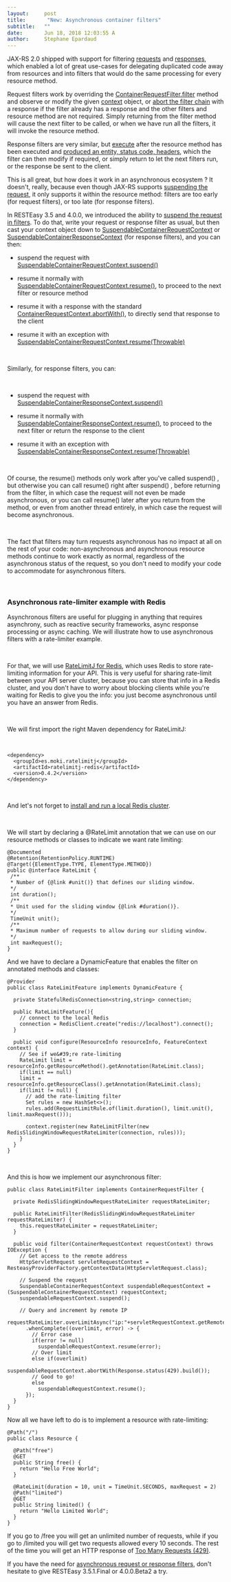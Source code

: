```yaml
---
layout:     post
title:       "New: Asynchronous container filters"
subtitle:   ""
date:       Jun 18, 2018 12:03:55 A
author:     Stephane Epardaud
---
```


JAX-RS 2.0 shipped with support for filtering [requests](https://docs.oracle.com/javaee/7/api/javax/ws/rs/container/ContainerRequestFilter.html) and [responses](https://docs.oracle.com/javaee/7/api/javax/ws/rs/container/ContainerResponseFilter.html), which enabled a lot of great use-cases for delegating duplicated code away from resources and into filters that would do the same processing for every resource method.

Request filters work by overriding the [ContainerRequestFilter.filter](https://docs.oracle.com/javaee/7/api/javax/ws/rs/container/ContainerRequestFilter.html#filter-javax.ws.rs.container.ContainerRequestContext-) method and observe or modify the given [context](https://docs.oracle.com/javaee/7/api/javax/ws/rs/container/ContainerRequestContext.html) object, or [abort the filter chain](https://docs.oracle.com/javaee/7/api/javax/ws/rs/container/ContainerRequestContext.html#abortWith-javax.ws.rs.core.Response-) with a response if the filter already has a response and the other filters and resource method are not required. Simply returning from the filter method will cause the next filter to be called, or when we have run all the filters, it will invoke the resource method.

Response filters are very similar, but [execute](https://docs.oracle.com/javaee/7/api/javax/ws/rs/container/ContainerResponseFilter.html) after the resource method has been executed and [produced an entity, status code, headers](https://docs.oracle.com/javaee/7/api/javax/ws/rs/container/ContainerResponseContext.html), which the filter can then modify if required, or simply return to let the next filters run, or the response be sent to the client.


This is all great, but how does it work in an asynchronous ecosystem ? It doesn&#39;t, really, because even though JAX-RS supports [suspending the request](https://docs.oracle.com/javaee/7/api/javax/ws/rs/container/Suspended.html), it only supports it within the resource method: filters are too early (for request filters), or too late (for response filters). 

In RESTEasy 3.5 and 4.0.0, we introduced the ability to [suspend the request in filters](http://docs.jboss.org/resteasy/docs/3.5.0.Final/userguide/html/Interceptors.html#d4e1819). To do that, write your request or response filter as usual, but then cast your context object down to [SuspendableContainerRequestContext](http://docs.jboss.org/resteasy/docs/3.5.0.Final/javadocs/org/jboss/resteasy/core/interception/jaxrs/SuspendableContainerRequestContext.html) or [SuspendableContainerResponseContext](http://docs.jboss.org/resteasy/docs/3.5.0.Final/javadocs/org/jboss/resteasy/core/interception/jaxrs/SuspendableContainerResponseContext.html) (for response filters), and you can then:


- suspend the request with [SuspendableContainerRequestContext.suspend()](http://docs.jboss.org/resteasy/docs/3.5.0.Final/javadocs/org/jboss/resteasy/core/interception/jaxrs/SuspendableContainerRequestContext.html#suspend--)

- resume it normally with [SuspendableContainerRequestContext.resume()](http://docs.jboss.org/resteasy/docs/3.5.0.Final/javadocs/org/jboss/resteasy/core/interception/jaxrs/SuspendableContainerRequestContext.html#resume--), to proceed to the next filter or resource method

- resume it with a response with the standard [ContainerRequestContext.abortWith()](https://docs.oracle.com/javaee/7/api/javax/ws/rs/container/ContainerRequestContext.html#abortWith-javax.ws.rs.core.Response-), to directly send that response to the client

- resume it with an exception with [SuspendableContainerRequestContext.resume(Throwable)](http://docs.jboss.org/resteasy/docs/3.5.0.Final/javadocs/org/jboss/resteasy/core/interception/jaxrs/SuspendableContainerRequestContext.html#resume-java.lang.Throwable-)

 

Similarly, for response filters, you can:

 

- suspend the request with [SuspendableContainerResponseContext.suspend()](http://docs.jboss.org/resteasy/docs/3.5.0.Final/javadocs/org/jboss/resteasy/core/interception/jaxrs/SuspendableContainerResponseContext.html#suspend--)

- resume it normally with [SuspendableContainerResponseContext.resume()](http://docs.jboss.org/resteasy/docs/3.5.0.Final/javadocs/org/jboss/resteasy/core/interception/jaxrs/SuspendableContainerResponseContext.html#resume--), to proceed to the next filter or return the response to the client

- resume it with an exception with [SuspendableContainerResponseContext.resume(Throwable)](http://docs.jboss.org/resteasy/docs/3.5.0.Final/javadocs/org/jboss/resteasy/core/interception/jaxrs/SuspendableContainerResponseContext.html#resume-java.lang.Throwable-)

 

Of course, the 
resume()
 methods only work after you&#39;ve called 
suspend()
, but otherwise you can call 
resume()
 right after 
suspend()
, before returning from the filter, in which case the request will not even be made asynchronous, or you can call 
resume()
 later after you return from the method, or even from another thread entirely, in which case the request will become asynchronous.

 

The fact that filters may turn requests asynchronous has no impact at all on the rest of your code: non-asynchronous and asynchronous resource methods continue to work exactly as normal, regardless of the asynchronous status of the request, so you don&#39;t need to modify your code to accommodate for asynchronous filters.

 

### Asynchronous rate-limiter example with Redis

Asynchronous filters are useful for plugging in anything that requires asynchrony, such as reactive security frameworks, async response processing or async caching. We will illustrate how to use asynchronous filters with a rate-limiter example.

 

For that, we will use [RateLimitJ for Redis](https://github.com/mokies/ratelimitj/tree/master/ratelimitj-redis), which uses Redis to store rate-limiting information for your API. This is very useful for sharing rate-limit between your API server cluster, because you can store that info in a Redis cluster, and you don&#39;t have to worry about blocking clients while you&#39;re waiting for Redis to give you the info: you just become asynchronous until you have an answer from Redis.

 

We will first import the right Maven dependency for RateLimitJ:

 

```
<dependency>
  <groupId>es.moki.ratelimitj</groupId>
  <artifactId>ratelimitj-redis</artifactId>
  <version>0.4.2</version>
</dependency>
```




 

And let&#39;s not forget to [install and run a local Redis cluster](https://redis.io/download).

 

We will start by declaring a 
@RateLimit
 annotation that we can use on our resource methods or classes to indicate we want rate limiting: 

```
@Documented
@Retention(RetentionPolicy.RUNTIME)
@Target({ElementType.TYPE, ElementType.METHOD})
public @interface RateLimit {
 /**
 * Number of {@link #unit()} that defines our sliding window.
 */
 int duration();
 /**
 * Unit used for the sliding window {@link #duration()}.
 */
 TimeUnit unit();
 /**
 * Maximum number of requests to allow during our sliding window.
 */
 int maxRequest();
}
```


And we have to declare a 
DynamicFeature
 that enables the filter on annotated methods and classes:


```
@Provider
public class RateLimitFeature implements DynamicFeature {

  private StatefulRedisConnection<string,string> connection;

  public RateLimitFeature(){
    // connect to the local Redis
    connection = RedisClient.create("redis://localhost").connect();
  } 

  public void configure(ResourceInfo resourceInfo, FeatureContext context) {
    // See if we&#39;re rate-limiting
    RateLimit limit = resourceInfo.getResourceMethod().getAnnotation(RateLimit.class);
    if(limit == null)
    limit = resourceInfo.getResourceClass().getAnnotation(RateLimit.class);
    if(limit != null) {
      // add the rate-limiting filter
      Set rules = new HashSet<>();
      rules.add(RequestLimitRule.of(limit.duration(), limit.unit(), limit.maxRequest()));
      
      context.register(new RateLimitFilter(new RedisSlidingWindowRequestRateLimiter(connection, rules)));
    }
  }
}
```
 

And this is how we implement our asynchronous filter:


```
public class RateLimitFilter implements ContainerRequestFilter {

  private RedisSlidingWindowRequestRateLimiter requestRateLimiter;

  public RateLimitFilter(RedisSlidingWindowRequestRateLimiter requestRateLimiter) {
    this.requestRateLimiter = requestRateLimiter;
  }

  public void filter(ContainerRequestContext requestContext) throws IOException {
    // Get access to the remote address
    HttpServletRequest servletRequestContext = ResteasyProviderFactory.getContextData(HttpServletRequest.class);

    // Suspend the request
    SuspendableContainerRequestContext suspendableRequestContext = (SuspendableContainerRequestContext) requestContext;
    suspendableRequestContext.suspend();

    // Query and increment by remote IP
    requestRateLimiter.overLimitAsync("ip:"+servletRequestContext.getRemoteAddr())
      .whenComplete((overlimit, error) -> {
        // Error case
        if(error != null)
          suspendableRequestContext.resume(error);
        // Over limit
        else if(overlimit)
          suspendableRequestContext.abortWith(Response.status(429).build());
        // Good to go!
        else
          suspendableRequestContext.resume();
      });
  }
}
```

Now all we have left to do is to implement a resource with rate-limiting:


```
@Path("/")
public class Resource {

  @Path("free")
  @GET
  public String free() {
    return "Hello Free World";
  }

  @RateLimit(duration = 10, unit = TimeUnit.SECONDS, maxRequest = 2)
  @Path("limited")
  @GET
  public String limited() {
    return "Hello Limited World";
  }
}
```


If you go to 
/free
 you will get an unlimited number of requests, while if you go to 
/limited
 you will get two requests allowed every 10 seconds. The rest of the time you will get an HTTP response of [Too Many Requests (429)](https://tools.ietf.org/html/rfc6585#section-4).

If you have the need for [asynchronous request or response filters](http://docs.jboss.org/resteasy/docs/3.5.1.Final/userguide/html/Interceptors.html#d4e1831), don&#39;t hesitate to give RESTEasy 
3.5.1.Final
 or 
4.0.0.Beta2
 a try.




                    




                    

                    


                
